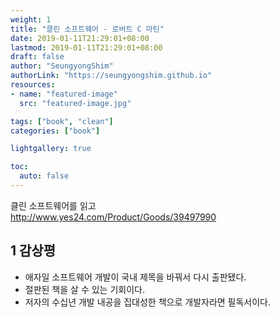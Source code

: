 ```yaml
---
weight: 1
title: "클린 소프트웨어 - 로버트 C 마틴"
date: 2019-01-11T21:29:01+08:00
lastmod: 2019-01-11T21:29:01+08:00
draft: false
author: "SeungyongShim"
authorLink: "https://seungyongshim.github.io"
resources:
- name: "featured-image"
  src: "featured-image.jpg"

tags: ["book", "clean"]
categories: ["book"]

lightgallery: true

toc:
  auto: false
---
```


클린 소프트웨어를 읽고   
http://www.yes24.com/Product/Goods/39497990

<!--more-->

## 1 감상평

- 애자일 소프트웨어 개발이 국내 제목을 바꿔서 다시 출판됐다. 
- 절판된 책을 살 수 있는 기회이다. 
- 저자의 수십년 개발 내공을 집대성한 책으로 개발자라면 필독서이다.